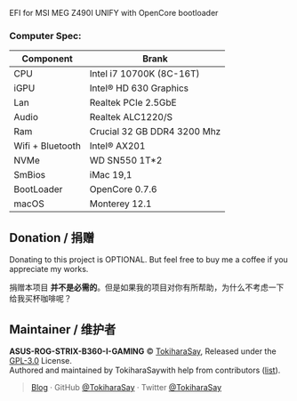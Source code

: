 EFI for MSI MEG Z490I UNIFY with OpenCore bootloader

### Computer Spec:

| Component        | Brank                              |
| ---------------- | ---------------------------------- |
| CPU              | Intel i7 10700K (8C-16T)           |
| iGPU             | Intel® HD 630 Graphics             |
| Lan              | Realtek PCIe 2.5GbE                |
| Audio            | Realtek ALC1220/S                  |
| Ram              | Crucial 32 GB DDR4 3200 Mhz        |
| Wifi + Bluetooth | Intel® AX201                       |
| NVMe             | WD SN550 1T*2                      |
| SmBios           | iMac 19,1                          |
| BootLoader       | OpenCore 0.7.6                     |
| macOS            | Monterey 12.1                      |





## Donation / 捐赠

Donating to this project is OPTIONAL. But feel free to buy me a coffee if you appreciate my works.

捐赠本项目 **并不是必需的**。但是如果我的项目对你有所帮助，为什么不考虑一下给我买杯咖啡呢？



## Maintainer / 维护者

**ASUS-ROG-STRIX-B360-I-GAMING** © [TokiharaSay](https://github.com/TokiharaSay), Released under the [GPL-3.0](./LICENSE) License.<br>
Authored and maintained by TokiharaSaywith help from contributors ([list](https://github.com/TokiharaSay/OpenCore-AUSU-ROG-STRIX-B360-I-GAMING-Hackintosh)).

>[Blog](https://blog.runebalot.cn/) · GitHub [@TokiharaSay](https://github.com/TokiharaSay) · Twitter [@TokiharaSay](https://twitter.com/TokiharaSay) 
